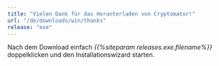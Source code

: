 ```yaml
---
title: "Vielen Dank für das Herunterladen von Cryptomator!"
url: "/de/downloads/win/thanks"
release: "exe"
---
```


Nach dem Download einfach _{{%siteparam releases.exe.filename%}}_ doppelklicken und den Installationswizard starten.
